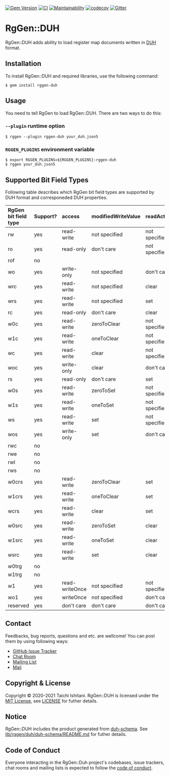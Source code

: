[![Gem Version](https://badge.fury.io/rb/rggen-duh.svg)](https://badge.fury.io/rb/rggen-duh)
[![CI](https://github.com/rggen/rggen-duh/workflows/CI/badge.svg)](https://github.com/rggen/rggen-duh/actions?query=workflow%3ACI)
[![Maintainability](https://api.codeclimate.com/v1/badges/7a4090f4a7c21d29036c/maintainability)](https://codeclimate.com/github/rggen/rggen-duh/maintainability)
[![codecov](https://codecov.io/gh/rggen/rggen-duh/branch/master/graph/badge.svg)](https://codecov.io/gh/rggen/rggen-duh)
[![Gitter](https://badges.gitter.im/rggen/rggen.svg)](https://gitter.im/rggen/rggen?utm_source=badge&utm_medium=badge&utm_campaign=pr-badge)

# RgGen::DUH

RgGen::DUH adds ability to load register map documents written in [DUH](https://github.com/sifive/duh) format.

## Installation

To install RgGen::DUH and required libraries, use the following command:

```
$ gem install rggen-duh
```

## Usage

You need to tell RgGen to load RgGen::DUH. There are two ways to do this:

### `--plugin` runtime option

```
$ rggen --plugin rggen-duh your_duh.json5
```

### `RGGEN_PLUGINS` environment variable

```
$ export RGGEN_PLUGINS=${RGGEN_PLUGINS}:rggen-duh
$ rggen your_duh.json5
```

## Supported Bit Field Types

Following table describes which RgGen bit field types are supported by DUH format and corresponeded DUH properties.

| RgGen bit field type | Support? | access         | modifiedWriteValue | readAction    | reserved |
|:---------------------|:---------|:---------------|:-------------------|:--------------|:---------|
| rw                   | yes      | read-write     | not specified      | not specified | no       |
| ro                   | yes      | read-only      | don't care         | not specified | no       |
| rof                  | no       |                |                    |               | no       |
| wo                   | yes      | write-only     | not specified      | don't care    | no       |
| wrc                  | yes      | read-write     | not specified      | clear         | no       |
| wrs                  | yes      | read-write     | not specified      | set           | no       |
| rc                   | yes      | read-only      | don't care         | clear         | no       |
| w0c                  | yes      | read-write     | zeroToClear        | not specified | no       |
| w1c                  | yes      | read-write     | oneToClear         | not specified | no       |
| wc                   | yes      | read-write     | clear              | not specified | no       |
| woc                  | yes      | write-only     | clear              | don't care    | no       |
| rs                   | yes      | read-only      | don't care         | set           | no       |
| w0s                  | yes      | read-write     | zeroToSet          | not specified | no       |
| w1s                  | yes      | read-write     | oneToSet           | not specified | no       |
| ws                   | yes      | read-write     | set                | not specified | no       |
| wos                  | yes      | write-only     | set                | don't care    | no       |
| rwc                  | no       |                |                    |               |          |
| rwe                  | no       |                |                    |               |          |
| rwl                  | no       |                |                    |               |          |
| rws                  | no       |                |                    |               |          |
| w0crs                | yes      | read-write     | zeroToClear        | set           | no       |
| w1crs                | yes      | read-write     | oneToClear         | set           | no       |
| wcrs                 | yes      | read-write     | clear              | set           | no       |
| w0src                | yes      | read-write     | zeroToSet          | clear         | no       |
| w1src                | yes      | read-write     | oneToSet           | clear         | no       |
| wsrc                 | yes      | read-write     | set                | clear         | no       |
| w0trg                | no       |                |                    |               |          |
| w1trg                | no       |                |                    |               |          |
| w1                   | yes      | read-writeOnce | not specified      | not specified | no       |
| wo1                  | yes      | writeOnce      | not specified      | don't care    | no       |
| reserved             | yes      | don't care     | don't care         | don't care    | yes      |

## Contact

Feedbacks, bug reports, questions and etc. are wellcome! You can post them by using following ways:

* [GitHub Issue Tracker](https://github.com/rggen/rggen-duh/issues)
* [Chat Room](https://gitter.im/rggen/rggen)
* [Mailing List](https://groups.google.com/d/forum/rggen)
* [Mail](mailto:rggen@googlegroups.com)

## Copyright & License

Copyright &copy; 2020-2021 Taichi Ishitani. RgGen::DUH is licensed under the [MIT License](https://opensource.org/licenses/MIT), see [LICENSE](LICENSE) for futher details.

## Notice

RgGen::DUH includes the product generated from [duh-schema](https://github.com/sifive/duh-schema).
See [lib/rggen/duh/duh-schema/README.md](lib/rggen/duh/duh-schema/README.md) for futher details.

## Code of Conduct

Everyone interacting in the RgGen::Duh project's codebases, issue trackers, chat rooms and mailing lists is expected to follow the [code of conduct](https://github.com/rggen/rggen-duh/blob/master/CODE_OF_CONDUCT.md).
